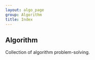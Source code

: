 ```yaml
---
layout: algo_page
group: Algorithm
title: Index
---
```


## Algorithm

Collection of algorithm problem-solving.
